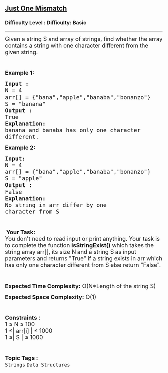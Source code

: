 <h2><a href="https://www.geeksforgeeks.org/problems/just-one-mismatch1714/1?page=3&category=Strings,python&difficulty=Basic&sortBy=accuracy">Just One Mismatch</a></h2><h3>Difficulty Level : Difficulty: Basic</h3><hr><div class="problems_problem_content__Xm_eO"><p><span style="font-size:18px">Given a string S and array of strings, find whether the array contains a string with one character different from the given string.</span></p>

<p>&nbsp;</p>

<p><span style="font-size:18px"><strong>Example 1:</strong></span></p>

<pre><span style="font-size:18px"><strong>Input :</strong>
N = 4
arr[] = {"bana","apple","banaba","bonanzo"}
S = "banana"
<strong>Output :
</strong>True
<strong>Explanation: 
</strong>banana and banaba has only one character 
different.</span></pre>

<p><strong><span style="font-size:18px">Example 2:</span></strong></p>

<pre><strong><span style="font-size:18px">Input:
</span></strong><span style="font-size:18px">N = 4
arr[] = {"bana","apple","banaba","bonanzo"}</span>
<span style="font-size:18px">S = "apple"
<strong>Output :</strong></span>
<span style="font-size:18px">False
<strong>Explanation: 
</strong>No string in arr differ by one 
character from S 
</span></pre>

<p>&nbsp;</p>

<p>&nbsp;<span style="font-size:18px"><strong>Your Task:&nbsp; </strong><br>
You don't need to read input or print anything. Your task is to complete the function <strong>isStringExist()</strong> which takes the string array arr[], its size N<strong> </strong>and a string S<strong> </strong>as input parameters and returns "True" if a string exists in arr which has only one character different from S else return "False".</span></p>

<p>&nbsp;</p>

<p><span style="font-size:18px"><strong>Expected Time Complexity:</strong> O(N*Length of the string S)</span></p>

<p><span style="font-size:18px"><strong>Expected Space Complexity:</strong> O(1)</span></p>

<p>&nbsp;</p>

<p><span style="font-size:18px"><strong>Constraints :</strong><br>
1 ≤ N ≤ 100<br>
1 ≤| arr[i] | ≤ 1000</span><br>
<span style="font-size:18px">1 ≤| S | ≤ 1000</span></p>
</div><br><p><span style=font-size:18px><strong>Topic Tags : </strong><br><code>Strings</code>&nbsp;<code>Data Structures</code>&nbsp;